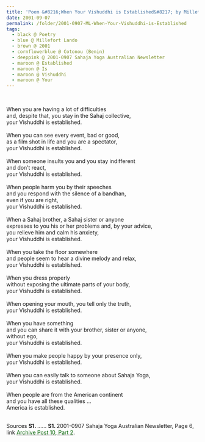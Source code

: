 ```yaml
---
title: 'Poem &#8216;When Your Vishuddhi is Established&#8217; by Millefort Lando Cotonou (Benin) from 2001-0907 Sahaja Yoga Australian Newsletter, Page 6'
date: 2001-09-07
permalink: /folder/2001-0907-ML-When-Your-Vishuddhi-is-Established
tags:
  - black @ Poetry
  - blue @ Millefort Lando
  - brown @ 2001
  - cornflowerblue @ Cotonou (Benin)
  - deeppink @ 2001-0907 Sahaja Yoga Australian Newsletter
  - maroon @ Established
  - maroon @ Is
  - maroon @ Vishuddhi
  - maroon @ Your
---
```


<br>

<p>
When you are having a lot of difficulties<br>
and, despite that, you stay in the Sahaj collective,<br>
your Vishuddhi is established.<br>
<br>
When you can see every event, bad or good,<br>
as a film shot in life and you are a spectator,<br>
your Vishuddhi is established.<br>
<br>
When someone insults you and you stay indifferent<br>
and don’t react,<br>
your Vishuddhi is established.<br>
<br>
When people harm you by their speeches<br>
and you respond with the silence of a bandhan,<br>
even if you are right,<br>
your Vishuddhi is established.<br>
<br>
When a Sahaj brother, a Sahaj sister or anyone<br>
expresses to you his or her problems and, by your advice,<br>
you relieve him and calm his anxiety,<br>
your Vishuddhi is established.<br>
<br>
When you take the floor somewhere<br>
and people seem to hear a divine melody and relax,<br>
your Vishuddhi is established.<br>
<br>
When you dress properly<br>
without exposing the ultimate parts of your body,<br>
your Vishuddhi is established.<br>
<br>
When opening your mouth, you tell only the truth,<br>
your Vishuddhi is established.<br>
<br>
When you have something<br>
and you can share it with your brother, sister or anyone,<br>
without ego,<br>
your Vishuddhi is established.<br>
<br>
When you make people happy by your presence only,<br>
your Vishuddhi is established.<br>
<br>
When you can easily talk to someone about Sahaja Yoga,<br>
your Vishuddhi is established.<br>
<br>
When people are from the American continent<br>
and you have all these qualities ...<br>
America is established.<br>
</p>

<br>

<wave-list>
<list-title color="DarkSeaGreen" width="40">Sources</list-title>
  <list-item color="BlanchedAlmond"  width="280"><b>S1. </b> ......</list-item>
  <list-item color="Lavender"  width="280"><b>S1. </b> 2001-0907 Sahaja Yoga Australian Newsletter, Page 6, link <a href="https://seven-teams.github.io/archives/2023/0820"><font color="DarkGreen">Archive Post 10, Part 2</font></a>.</list-item>
</wave-list>